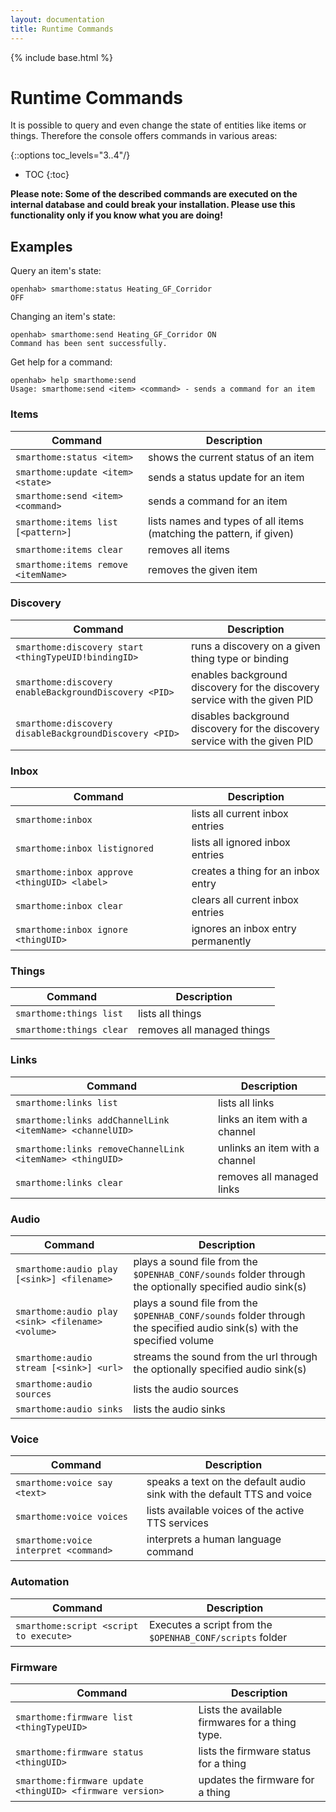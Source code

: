 ```yaml
---
layout: documentation
title: Runtime Commands
---
```


{% include base.html %}

# Runtime Commands

It is possible to query and even change the state of entities like items or things. Therefore the console offers commands in various areas:

{::options toc_levels="3..4"/}

* TOC
{:toc}

**Please note: Some of the described commands are executed on the internal database and could break your installation. Please use this functionality only if you know what you are doing!**


## Examples

Query an item's state:

```
openhab> smarthome:status Heating_GF_Corridor
OFF
```

Changing an item's state:

```
openhab> smarthome:send Heating_GF_Corridor ON
Command has been sent successfully.
```

Get help for a command:

```
openhab> help smarthome:send
Usage: smarthome:send <item> <command> - sends a command for an item
```

### Items

| Command                             | Description                                                         |
|-------------------------------------|---------------------------------------------------------------------|
| `smarthome:status <item>`           | shows the current status of an item                                 |
| `smarthome:update <item> <state>`   | sends a status update for an item                                   |
| `smarthome:send <item> <command>`   | sends a command for an item                                         |
| `smarthome:items list [<pattern>]`  | lists names and types of all items (matching the pattern, if given) |
| `smarthome:items clear`             | removes all items                                                   |
| `smarthome:items remove <itemName>` | removes the given item                                              |

### Discovery

| Command                                                | Description                                                                |
|--------------------------------------------------------|----------------------------------------------------------------------------|
| `smarthome:discovery start <thingTypeUID!bindingID>`   | runs a discovery on a given thing type or binding                          |
| `smarthome:discovery enableBackgroundDiscovery <PID>`  | enables background discovery for the discovery service with the given PID  |
| `smarthome:discovery disableBackgroundDiscovery <PID>` | disables background discovery for the discovery service with the given PID |

### Inbox

| Command                                      | Description                        |
|----------------------------------------------|------------------------------------|
| `smarthome:inbox`                            | lists all current inbox entries    |
| `smarthome:inbox listignored`                | lists all ignored inbox entries    |
| `smarthome:inbox approve <thingUID> <label>` | creates a thing for an inbox entry |
| `smarthome:inbox clear`                      | clears all current inbox entries   |
| `smarthome:inbox ignore <thingUID>`          | ignores an inbox entry permanently |

### Things

| Command                  | Description                |
|--------------------------|----------------------------|
| `smarthome:things list`  | lists all things           |
| `smarthome:things clear` | removes all managed things |

### Links

| Command                                                   | Description                    |
|-----------------------------------------------------------|--------------------------------|
| `smarthome:links list`                                    | lists all links                |
| `smarthome:links addChannelLink <itemName> <channelUID>`  | links an item with a channel   |
| `smarthome:links removeChannelLink <itemName> <thingUID>` | unlinks an item with a channel |
| `smarthome:links clear`                                   | removes all managed links      |

### Audio

| Command                                           | Description                                                                                                             |
|---------------------------------------------------|-------------------------------------------------------------------------------------------------------------------------|
| `smarthome:audio play [<sink>] <filename>`        | plays a sound file from the `$OPENHAB_CONF/sounds` folder through the optionally specified audio sink(s)                |
| `smarthome:audio play <sink> <filename> <volume>` | plays a sound file from the `$OPENHAB_CONF/sounds` folder through the specified audio sink(s) with the specified volume |
| `smarthome:audio stream [<sink>] <url>`           | streams the sound from the url through the optionally specified audio sink(s)                                           |
| `smarthome:audio sources`                         | lists the audio sources                                                                                                 |
| `smarthome:audio sinks`                           | lists the audio sinks                                                                                                   |

### Voice

| Command                               | Description                                                            |
|---------------------------------------|------------------------------------------------------------------------|
| `smarthome:voice say <text>`          | speaks a text on the default audio sink with the default TTS and voice |
| `smarthome:voice voices`              | lists available voices of the active TTS services                      |
| `smarthome:voice interpret <command>` | interprets a human language command                                    |

### Automation

| Command                                | Description                                               |
|----------------------------------------|-----------------------------------------------------------|
| `smarthome:script <script to execute>` | Executes a script from the `$OPENHAB_CONF/scripts` folder |

### Firmware

| Command                                                   | Description                                     |
|-----------------------------------------------------------|-------------------------------------------------|
| `smarthome:firmware list <thingTypeUID>`                  | Lists the available firmwares for a thing type. |
| `smarthome:firmware status <thingUID>`                    | lists the firmware status for a thing           |
| `smarthome:firmware update <thingUID> <firmware version>` | updates the firmware for a thing                |
